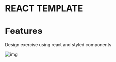 # REACT TEMPLATE

# Features

Design exercise using react and styled components

![img](https://i.imgur.com/KxKYlw7.png)
